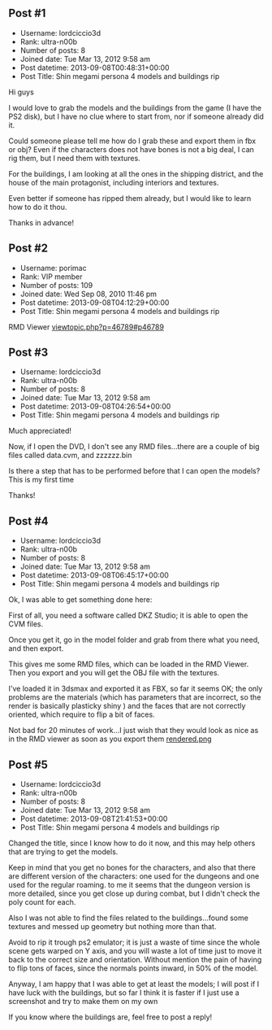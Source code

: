 ## Post #1
- Username: lordciccio3d
- Rank: ultra-n00b
- Number of posts: 8
- Joined date: Tue Mar 13, 2012 9:58 am
- Post datetime: 2013-09-08T00:48:31+00:00
- Post Title: Shin megami persona 4 models and buildings rip

Hi guys

I would love to grab the models and the buildings from the game (I have the PS2 disk), but I have no clue where to start from, nor if someone already did it.

Could someone please tell me how do I grab these and export them in fbx or obj? Even if the characters does not have bones is not a big deal, I can rig them, but I need them with textures.

For the buildings, I am looking at all the ones in the shipping district, and the house of the main protagonist, including interiors and textures.

Even better if someone has ripped them already, but I would like to learn how to do it thou.

Thanks in advance!
## Post #2
- Username: porimac
- Rank: VIP member
- Number of posts: 109
- Joined date: Wed Sep 08, 2010 11:46 pm
- Post datetime: 2013-09-08T04:12:29+00:00
- Post Title: Shin megami persona 4 models and buildings rip

RMD Viewer
[viewtopic.php?p=46789#p46789](http://forum.xentax.com/viewtopic.php?p=46789#p46789)
## Post #3
- Username: lordciccio3d
- Rank: ultra-n00b
- Number of posts: 8
- Joined date: Tue Mar 13, 2012 9:58 am
- Post datetime: 2013-09-08T04:26:54+00:00
- Post Title: Shin megami persona 4 models and buildings rip

Much appreciated!

Now, if I open the DVD, I don't see any RMD files...there are a couple of big files called data.cvm, and zzzzzz.bin

Is there a step that has to be performed before that I can open the models? This is my first time 

Thanks!
## Post #4
- Username: lordciccio3d
- Rank: ultra-n00b
- Number of posts: 8
- Joined date: Tue Mar 13, 2012 9:58 am
- Post datetime: 2013-09-08T06:45:17+00:00
- Post Title: Shin megami persona 4 models and buildings rip

Ok, I was able to get something done here:

First of all, you need a software called DKZ Studio; it is able to open the CVM files.

Once you get it, go in the model folder and grab from there what you need, and then export.

This gives me some RMD files, which can be loaded in the RMD Viewer. Then you export and you will get the OBJ file with the textures.

I've loaded it in 3dsmax and exported it as FBX, so far it seems OK; the only problems are the materials (which has parameters that are incorrect, so the render is basically plasticky shiny  ) and the faces that are not correctly oriented, which require to flip a bit of faces.

Not bad for 20 minutes of work...I just wish that they would look as nice as in the RMD viewer as soon as you export them 
[rendered.png](https://xentaxbackup.github.io/file/6600_rendered.png)
## Post #5
- Username: lordciccio3d
- Rank: ultra-n00b
- Number of posts: 8
- Joined date: Tue Mar 13, 2012 9:58 am
- Post datetime: 2013-09-08T21:41:53+00:00
- Post Title: Shin megami persona 4 models and buildings rip

Changed the title, since I know how to do it now, and this may help others that are trying to get the models.

Keep in mind that you get no bones for the characters, and also that there are different version of the characters: one used for the dungeons and one used for the regular roaming. to me it seems that the dungeon version is more detailed, since you get close up during combat, but I didn't check the poly count for each.

Also I was not able to find the files related to the buildings...found some textures and messed up geometry but nothing more than that.

Avoid to rip it trough ps2 emulator; it is just a waste of time since the whole scene gets warped on Y axis, and you will waste a lot of time just to move it back to the correct size and orientation. Without mention the pain of having to flip tons of faces, since the normals points inward, in 50% of the model.

Anyway, I am happy that I was able to get at least the models; I will post if I have luck with the buildings, but so far I think it is faster if I just use a screenshot and try to make them on my own 

If you know where the buildings are, feel free to post a reply!
